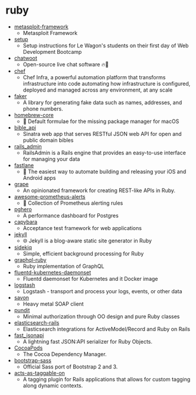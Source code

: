 # ruby
- [metasploit-framework](https://github.com/rapid7/metasploit-framework)
  - Metasploit Framework
- [setup](https://github.com/lewagon/setup)
  - Setup instructions for Le Wagon's students on their first day of Web Development Bootcamp
- [chatwoot](https://github.com/chatwoot/chatwoot)
  - Open-source live chat software 🔥💬
- [chef](https://github.com/chef/chef)
  - Chef Infra, a powerful automation platform that transforms infrastructure into code automating how infrastructure is configured, deployed and managed across any environment, at any scale
- [faker](https://github.com/faker-ruby/faker)
  - A library for generating fake data such as names, addresses, and phone numbers.
- [homebrew-core](https://github.com/Homebrew/homebrew-core)
  - 🍻 Default formulae for the missing package manager for macOS
- [bible_api](https://github.com/seven1m/bible_api)
  - Sinatra web app that serves RESTful JSON web API for open and public domain bibles
- [rails_admin](https://github.com/sferik/rails_admin)
  - RailsAdmin is a Rails engine that provides an easy-to-use interface for managing your data
- [fastlane](https://github.com/fastlane/fastlane)
  - 🚀 The easiest way to automate building and releasing your iOS and Android apps
- [grape](https://github.com/ruby-grape/grape)
  - An opinionated framework for creating REST-like APIs in Ruby.
- [awesome-prometheus-alerts](https://github.com/samber/awesome-prometheus-alerts)
  - 🚨 Collection of Prometheus alerting rules
- [pghero](https://github.com/ankane/pghero)
  - A performance dashboard for Postgres
- [capybara](https://github.com/teamcapybara/capybara)
  - Acceptance test framework for web applications
- [jekyll](https://github.com/jekyll/jekyll)
  - 🌐 Jekyll is a blog-aware static site generator in Ruby
- [sidekiq](https://github.com/mperham/sidekiq)
  - Simple, efficient background processing for Ruby
- [graphql-ruby](https://github.com/rmosolgo/graphql-ruby)
  - Ruby implementation of GraphQL
- [fluentd-kubernetes-daemonset](https://github.com/fluent/fluentd-kubernetes-daemonset)
  - Fluentd daemonset for Kubernetes and it Docker image
- [logstash](https://github.com/elastic/logstash)
  - Logstash - transport and process your logs, events, or other data
- [savon](https://github.com/savonrb/savon)
  - Heavy metal SOAP client
- [pundit](https://github.com/varvet/pundit)
  - Minimal authorization through OO design and pure Ruby classes
- [elasticsearch-rails](https://github.com/elastic/elasticsearch-rails)
  - Elasticsearch integrations for ActiveModel/Record and Ruby on Rails
- [fast_jsonapi](https://github.com/Netflix/fast_jsonapi)
  - A lightning fast JSON:API serializer for Ruby Objects.
- [CocoaPods](https://github.com/CocoaPods/CocoaPods)
  - The Cocoa Dependency Manager.
- [bootstrap-sass](https://github.com/twbs/bootstrap-sass)
  - Official Sass port of Bootstrap 2 and 3.
- [acts-as-taggable-on](https://github.com/mbleigh/acts-as-taggable-on)
  - A tagging plugin for Rails applications that allows for custom tagging along dynamic contexts.
